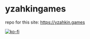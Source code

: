 # yzahkingames
repo for this site: https://yzahkin.games

[![ko-fi](https://ko-fi.com/img/githubbutton_sm.svg)](https://ko-fi.com/Q5Q819NGCR)
